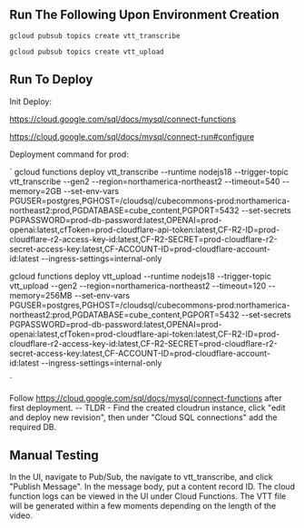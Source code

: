## Run The Following Upon Environment Creation

`gcloud pubsub topics create vtt_transcribe`

`gcloud pubsub topics create vtt_upload`

## Run To Deploy

Init Deploy:

https://cloud.google.com/sql/docs/mysql/connect-functions

https://cloud.google.com/sql/docs/mysql/connect-run#configure

Deployment command for prod:

`
gcloud functions deploy vtt_transcribe --runtime nodejs18 --trigger-topic vtt_transcribe --gen2 --region=northamerica-northeast2 --timeout=540 --memory=2GB --set-env-vars PGUSER=postgres,PGHOST=/cloudsql/cubecommons-prod:northamerica-northeast2:prod,PGDATABASE=cube_content,PGPORT=5432 --set-secrets PGPASSWORD=prod-db-password:latest,OPENAI=prod-openai:latest,cfToken=prod-cloudflare-api-token:latest,CF-R2-ID=prod-cloudflare-r2-access-key-id:latest,CF-R2-SECRET=prod-cloudflare-r2-secret-access-key:latest,CF-ACCOUNT-ID=prod-cloudflare-account-id:latest --ingress-settings=internal-only

gcloud functions deploy vtt_upload --runtime nodejs18 --trigger-topic vtt_upload --gen2 --region=northamerica-northeast2 --timeout=120 --memory=256MB --set-env-vars PGUSER=postgres,PGHOST=/cloudsql/cubecommons-prod:northamerica-northeast2:prod,PGDATABASE=cube_content,PGPORT=5432 --set-secrets PGPASSWORD=prod-db-password:latest,OPENAI=prod-openai:latest,cfToken=prod-cloudflare-api-token:latest,CF-R2-ID=prod-cloudflare-r2-access-key-id:latest,CF-R2-SECRET=prod-cloudflare-r2-secret-access-key:latest,CF-ACCOUNT-ID=prod-cloudflare-account-id:latest --ingress-settings=internal-only

`

Follow https://cloud.google.com/sql/docs/mysql/connect-functions after first deployment.
-- TLDR - Find the created cloudrun instance, click "edit and deploy new revision", then under "Cloud SQL connections" add the required DB.

## Manual Testing

In the UI, navigate to Pub/Sub, the navigate to vtt_transcribe, and click "Publish Message". In the message body, put a content record ID. The cloud function logs can be viewed in the UI under Cloud Functions. The VTT file will be generated within a few moments depending on the length of the video.
